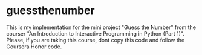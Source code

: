 # guessthenumber
This is my implementation for the mini project "Guess the Number" from the courser "An Introduction to Interactive Programming in Python (Part 1)". Please, if you are taking this course, dont copy this code and follow the Coursera Honor code.
